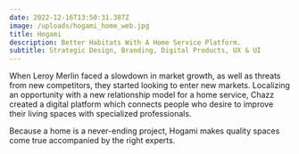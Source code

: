 ```yaml
---
date: 2022-12-16T13:50:31.387Z
image: /uploads/hogami_home_web.jpg
title: Hogami
description: Better Habitats With A Home Service Platform.
subtitle: Strategic Design, Branding, Digital Products, UX & UI
---
```


When Leroy Merlin faced a slowdown in market growth, as well as threats from new competitors, they started looking to enter new markets. Localizing an opportunity with a new relationship model for a home service, Chazz created a digital platform which connects people who desire to improve their living spaces with specialized professionals.

Because a home is a never-ending project, Hogami makes quality spaces come true accompanied by the right experts.
